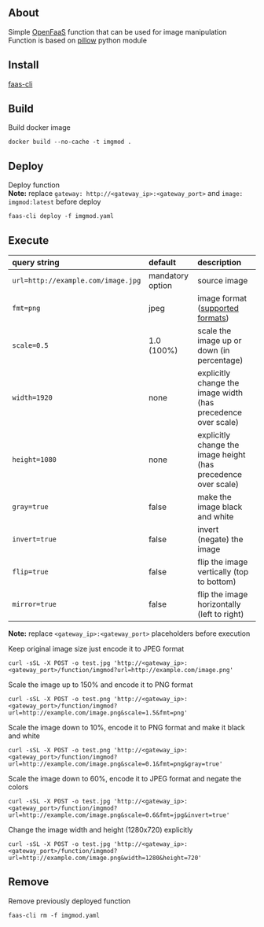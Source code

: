 About
-----

Simple [OpenFaaS](https://github.com/openfaas/faas) function that can be used for image manipulation  
Function is based on [pillow](http://pillow.readthedocs.io/en/latest/index.html) python module


Install
-------

[faas-cli](https://github.com/openfaas/faas-cli)


Build
-----

Build docker image
```
docker build --no-cache -t imgmod .
```


Deploy
------

Deploy function  
**Note:** replace `gateway: http://<gateway_ip>:<gateway_port>` and `image: imgmod:latest` before deploy
```
faas-cli deploy -f imgmod.yaml
```


Execute
-------

 **query string**                    | **default**         | **description**
:------------------------------------|:--------------------|:-------------
`url=http://example.com/image.jpg`   | mandatory option    | source image
`fmt=png`                            | jpeg                | image format ([supported formats](http://pillow.readthedocs.io/en/latest/handbook/image-file-formats.html#image-file-formats))
`scale=0.5`                          | 1.0 (100%)          | scale the image up or down (in percentage)
`width=1920`                         | none                | explicitly change the image width (has precedence over scale)
`height=1080`                        | none                | explicitly change the image height (has precedence over scale)
`gray=true`                          | false               | make the image black and white
`invert=true`                        | false               | invert (negate) the image
`flip=true  `                        | false               | flip the image vertically (top to bottom)
`mirror=true`                        | false               | flip the image horizontally (left to right)

**Note:** replace `<gateway_ip>:<gateway_port>` placeholders before execution

Keep original image size just encode it to JPEG format
```
curl -sSL -X POST -o test.jpg 'http://<gateway_ip>:<gateway_port>/function/imgmod?url=http://example.com/image.png'
```

Scale the image up to 150% and encode it to PNG format
```
curl -sSL -X POST -o test.png 'http://<gateway_ip>:<gateway_port>/function/imgmod?url=http://example.com/image.png&scale=1.5&fmt=png'
```

Scale the image down to 10%, encode it to PNG format and make it black and white
```
curl -sSL -X POST -o test.png 'http://<gateway_ip>:<gateway_port>/function/imgmod?url=http://example.com/image.png&scale=0.1&fmt=png&gray=true'
```

Scale the image down to 60%, encode it to JPEG format and negate the colors
```
curl -sSL -X POST -o test.jpg 'http://<gateway_ip>:<gateway_port>/function/imgmod?url=http://example.com/image.png&scale=0.6&fmt=jpg&invert=true'
```

Change the image width and height (1280x720) explicitly
```
curl -sSL -X POST -o test.jpg 'http://<gateway_ip>:<gateway_port>/function/imgmod?url=http://example.com/image.png&width=1280&height=720'
```


Remove
------

Remove previously deployed function
```
faas-cli rm -f imgmod.yaml
```
